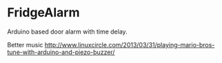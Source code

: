 FridgeAlarm
===========

Arduino based door alarm with time delay.  


Better music
http://www.linuxcircle.com/2013/03/31/playing-mario-bros-tune-with-arduino-and-piezo-buzzer/ 

